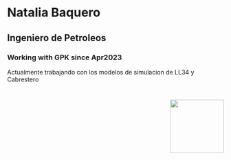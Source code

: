 # Natalia Baquero
## Ingeniero de Petroleos
### Working with GPK since Apr2023
Actualmente trabajando con los modelos de simulacion de LL34 y Cabrestero

# <img style="float: right;" src="https://static.licdn.com/aero-v1/sc/h/9c8pery4andzj6ohjkjp54ma2" width="125" height="125">
